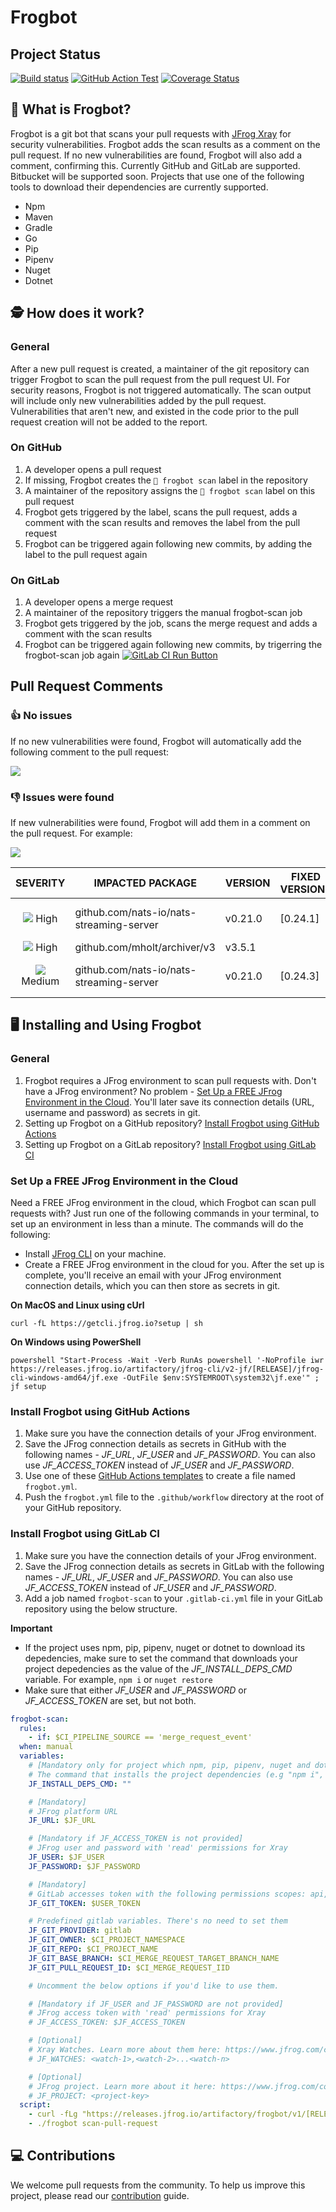 # Frogbot
## Project Status
[![Build status](https://github.com/jfrog/frogbot/actions/workflows/test.yml/badge.svg)](https://github.com/jfrog/frogbot/actions/workflows/test.yml) [![GitHub Action Test](https://github.com/jfrog/frogbot/actions/workflows/action-test.yml/badge.svg)](https://github.com/jfrog/frogbot/actions/workflows/action-test.yml)
[![Coverage Status](https://coveralls.io/repos/github/jfrog/frogbot/badge.svg?branch=dev)](https://coveralls.io/github/jfrog/frogbot?branch=dev)

## 🤖 What is Frogbot?
Frogbot is a git bot that scans your pull requests with [JFrog Xray](https://jfrog.com/xray/) for security vulnerabilities. Frogbot adds the scan results as a comment on the pull request. If no new vulnerabilities are found, Frogbot will also add a comment, confirming this. 
Currently GitHub and GitLab are supported. Bitbucket will be supported soon.
Projects that use one of the following tools to download their dependencies are currently supported.
* Npm
* Maven
* Gradle
* Go
* Pip
* Pipenv
* Nuget
* Dotnet

## 🕵 How does it work?
### General
After a new pull request is created, a maintainer of the git repository can trigger Frogbot to scan the pull request from the pull request UI. For security reasons, Frogbot is not triggered automatically. The scan output will include only new vulnerabilities added by the pull request. Vulnerabilities that aren't new, and existed in the code prior to the pull request creation will not be added to the report.

### On GitHub
1. A developer opens a pull request
2. If missing, Frogbot creates the `🐸 frogbot scan` label in the repository
3. A maintainer of the repository assigns the `🐸 frogbot scan` label on this pull request
4. Frogbot gets triggered by the label, scans the pull request, adds a comment with the scan results and removes the label from the pull request
5. Frogbot can be triggered again following new commits, by adding the label to the pull request again

### On GitLab
1. A developer opens a merge request
2. A maintainer of the repository triggers the manual frogbot-scan job
3. Frogbot gets triggered by the job, scans the merge request and adds a comment with the scan results
4. Frogbot can be triggered again following new commits, by trigerring the frogbot-scan job again
[![GitLab CI Run Button](./images/gitlab-run-button.png)](#-Using-Frogbot-with-GitLab-CI)
 
## Pull Request Comments
### 👍 No issues
If no new vulnerabilities were found, Frogbot will automatically add the following comment to the pull request:

[![](https://raw.githubusercontent.com/jfrog/frogbot/master/resources/noVulnerabilityBanner.png)](#-no-issues)

### 👎 Issues were found
If new vulnerabilities were found, Frogbot will add them in a comment on the pull request. For example:

[![](https://raw.githubusercontent.com/jfrog/frogbot/master/resources/vulnerabilitiesBanner.png)](#-issues-were-found)

|                                            SEVERITY                                             | IMPACTED PACKAGE                         | VERSION | FIXED VERSIONS | COMPONENT                                | COMPONENT VERSION | CVE            |
| :---------------------------------------------------------------------------------------------: | ---------------------------------------- | ------- | -------------- | ---------------------------------------- | :---------------: | -------------- |
|   ![](https://raw.githubusercontent.com/jfrog/frogbot/master/resources/highSeverity.png) High   | github.com/nats-io/nats-streaming-server | v0.21.0 | [0.24.1]       | github.com/nats-io/nats-streaming-server |      v0.21.0      | CVE-2022-24450 |
|   ![](https://raw.githubusercontent.com/jfrog/frogbot/master/resources/highSeverity.png) High   | github.com/mholt/archiver/v3             | v3.5.1  |                | github.com/mholt/archiver/v3             |      v3.5.1       |
| ![](https://raw.githubusercontent.com/jfrog/frogbot/master/resources/mediumSeverity.png) Medium | github.com/nats-io/nats-streaming-server | v0.21.0 | [0.24.3]       | github.com/nats-io/nats-streaming-server |      v0.21.0      | CVE-2022-26652 |

## 🖥️ Installing and Using Frogbot
### General
1. Frogbot requires a JFrog environment to scan pull requests with. Don't have a JFrog environment? No problem - [Set Up a FREE JFrog Environment in the Cloud](#set-up-a-free-jfrog-environment-in-the-cloud). You'll later save its connection details (URL, username and password) as secrets in git.
2. Setting up Frogbot on a GitHub repository? [Install Frogbot using GitHub Actions](#install-frogbot-using-github-actions)
3. Setting up Frogbot on a GitLab repository? [Install Frogbot using GitLab CI](#install-frogbot-using-gitlab-ci)

### Set Up a FREE JFrog Environment in the Cloud
Need a FREE JFrog environment in the cloud, which Frogbot can scan pull requests with? Just run one of the following commands in your terminal, to set up an environment in less than a minute. The commands will do the following:
* Install [JFrog CLI](https://www.jfrog.com/confluence/display/CLI/JFrog+CLI) on your machine.
* Create a FREE JFrog environment in the cloud for you.
After the set up is complete, you'll receive an email with your JFrog environment connection details, which you can then store as secrets in git.

**On MacOS and Linux using cUrl**
```
curl -fL https://getcli.jfrog.io?setup | sh
```
**On Windows using PowerShell**
```
powershell "Start-Process -Wait -Verb RunAs powershell '-NoProfile iwr https://releases.jfrog.io/artifactory/jfrog-cli/v2-jf/[RELEASE]/jfrog-cli-windows-amd64/jf.exe -OutFile $env:SYSTEMROOT\system32\jf.exe'" ; jf setup
```

### Install Frogbot using GitHub Actions
1. Make sure you have the connection details of your JFrog environment.
2. Save the JFrog connection details as secrets in GitHub with the following names - *JF_URL*, *JF_USER* and *JF_PASSWORD*. You can also use *JF_ACCESS_TOKEN* instead of *JF_USER* and *JF_PASSWORD*.
3. Use one of these [GitHub Actions templates](templates/github-actions/README.md#frogbot-gitHub-actions-templates) to create a file named `frogbot.yml`.
4. Push the `frogbot.yml` file to the `.github/workflow` directory at the root of your GitHub repository.

### Install Frogbot using GitLab CI
1. Make sure you have the connection details of your JFrog environment.
2. Save the JFrog connection details as secrets in GitLab with the following names - *JF_URL*, *JF_USER* and *JF_PASSWORD*. You can also use *JF_ACCESS_TOKEN* instead of *JF_USER* and *JF_PASSWORD*.
4. Add a job named `frogbot-scan` to your `.gitlab-ci.yml` file in your GitLab repository using the below structure.

**Important**

* If the project uses npm, pip, pipenv, nuget or dotnet to download its depedencies, make sure to set the command that downloads your project depedencies as the value of the *JF_INSTALL_DEPS_CMD* variable. For example, `npm i` or `nuget restore`
* Make sure that either *JF_USER* and *JF_PASSWORD* or *JF_ACCESS_TOKEN* are set, but not both.

```yml
frogbot-scan:
  rules:
    - if: $CI_PIPELINE_SOURCE == 'merge_request_event'
  when: manual
  variables:
    # [Mandatory only for project which npm, pip, pipenv, nuget and dotnet] 
    # The command that installs the project dependencies (e.g "npm i", "nuget restore" or "dotnet restore")
    JF_INSTALL_DEPS_CMD: ""

    # [Mandatory] 
    # JFrog platform URL
    JF_URL: $JF_URL

    # [Mandatory if JF_ACCESS_TOKEN is not provided] 
    # JFrog user and password with 'read' permissions for Xray
    JF_USER: $JF_USER
    JF_PASSWORD: $JF_PASSWORD

    # [Mandatory] 
    # GitLab accesses token with the following permissions scopes: api, read_api, read_user, read_repository
    JF_GIT_TOKEN: $USER_TOKEN

    # Predefined gitlab variables. There's no need to set them
    JF_GIT_PROVIDER: gitlab
    JF_GIT_OWNER: $CI_PROJECT_NAMESPACE
    JF_GIT_REPO: $CI_PROJECT_NAME
    JF_GIT_BASE_BRANCH: $CI_MERGE_REQUEST_TARGET_BRANCH_NAME
    JF_GIT_PULL_REQUEST_ID: $CI_MERGE_REQUEST_IID

    # Uncomment the below options if you'd like to use them. 

    # [Mandatory if JF_USER and JF_PASSWORD are not provided] 
    # JFrog access token with 'read' permissions for Xray
    # JF_ACCESS_TOKEN: $JF_ACCESS_TOKEN

    # [Optional] 
    # Xray Watches. Learn more about them here: https://www.jfrog.com/confluence/display/JFROG/Configuring+Xray+Watches
    # JF_WATCHES: <watch-1>,<watch-2>...<watch-n>

    # [Optional] 
    # JFrog project. Learn more about it here: https://www.jfrog.com/confluence/display/JFROG/Projects
    # JF_PROJECT: <project-key>
  script:
    - curl -fLg "https://releases.jfrog.io/artifactory/frogbot/v1/[RELEASE]/getFrogbot.sh" | sh
    - ./frogbot scan-pull-request
```

## 💻 Contributions
We welcome pull requests from the community. To help us improve this project, please read our [contribution](./CONTRIBUTING.md#-guidelines) guide.
